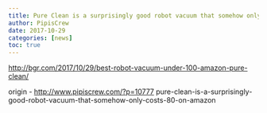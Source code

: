 ```yaml
---
title: Pure Clean is a surprisingly good robot vacuum that somehow only costs $80 on Amazon
author: PipisCrew
date: 2017-10-29
categories: [news]
toc: true
---
```


http://bgr.com/2017/10/29/best-robot-vacuum-under-100-amazon-pure-clean/

origin - http://www.pipiscrew.com/?p=10777 pure-clean-is-a-surprisingly-good-robot-vacuum-that-somehow-only-costs-80-on-amazon